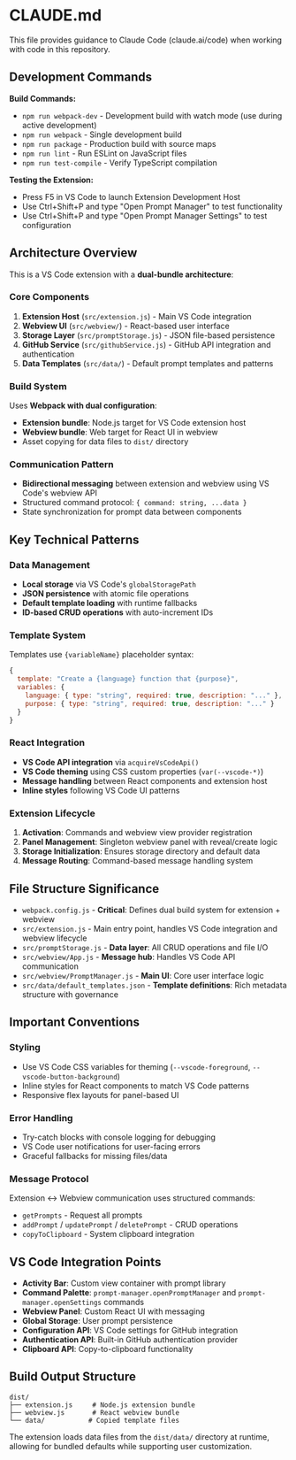 # CLAUDE.md

This file provides guidance to Claude Code (claude.ai/code) when working with code in this repository.

## Development Commands

**Build Commands:**
- `npm run webpack-dev` - Development build with watch mode (use during active development)
- `npm run webpack` - Single development build
- `npm run package` - Production build with source maps
- `npm run lint` - Run ESLint on JavaScript files
- `npm run test-compile` - Verify TypeScript compilation

**Testing the Extension:**
- Press F5 in VS Code to launch Extension Development Host
- Use Ctrl+Shift+P and type "Open Prompt Manager" to test functionality
- Use Ctrl+Shift+P and type "Open Prompt Manager Settings" to test configuration

## Architecture Overview

This is a VS Code extension with a **dual-bundle architecture**:

### Core Components
1. **Extension Host** (`src/extension.js`) - Main VS Code integration
2. **Webview UI** (`src/webview/`) - React-based user interface  
3. **Storage Layer** (`src/promptStorage.js`) - JSON file-based persistence
4. **GitHub Service** (`src/githubService.js`) - GitHub API integration and authentication
5. **Data Templates** (`src/data/`) - Default prompt templates and patterns

### Build System
Uses **Webpack with dual configuration**:
- **Extension bundle**: Node.js target for VS Code extension host
- **Webview bundle**: Web target for React UI in webview
- Asset copying for data files to `dist/` directory

### Communication Pattern
- **Bidirectional messaging** between extension and webview using VS Code's webview API
- Structured command protocol: `{ command: string, ...data }`
- State synchronization for prompt data between components

## Key Technical Patterns

### Data Management
- **Local storage** via VS Code's `globalStoragePath`
- **JSON persistence** with atomic file operations
- **Default template loading** with runtime fallbacks
- **ID-based CRUD operations** with auto-increment IDs

### Template System
Templates use `{variableName}` placeholder syntax:
```javascript
{
  template: "Create a {language} function that {purpose}",
  variables: {
    language: { type: "string", required: true, description: "..." },
    purpose: { type: "string", required: true, description: "..." }
  }
}
```

### React Integration
- **VS Code API integration** via `acquireVsCodeApi()`
- **VS Code theming** using CSS custom properties (`var(--vscode-*)`)
- **Message handling** between React components and extension host
- **Inline styles** following VS Code UI patterns

### Extension Lifecycle
1. **Activation**: Commands and webview view provider registration
2. **Panel Management**: Singleton webview panel with reveal/create logic  
3. **Storage Initialization**: Ensures storage directory and default data
4. **Message Routing**: Command-based message handling system

## File Structure Significance

- `webpack.config.js` - **Critical**: Defines dual build system for extension + webview
- `src/extension.js` - Main entry point, handles VS Code integration and webview lifecycle
- `src/promptStorage.js` - **Data layer**: All CRUD operations and file I/O
- `src/webview/App.js` - **Message hub**: Handles VS Code API communication
- `src/webview/PromptManager.js` - **Main UI**: Core user interface logic
- `src/data/default_templates.json` - **Template definitions**: Rich metadata structure with governance

## Important Conventions

### Styling
- Use VS Code CSS variables for theming (`--vscode-foreground`, `--vscode-button-background`)
- Inline styles for React components to match VS Code patterns
- Responsive flex layouts for panel-based UI

### Error Handling
- Try-catch blocks with console logging for debugging
- VS Code user notifications for user-facing errors
- Graceful fallbacks for missing files/data

### Message Protocol
Extension ↔ Webview communication uses structured commands:
- `getPrompts` - Request all prompts
- `addPrompt` / `updatePrompt` / `deletePrompt` - CRUD operations
- `copyToClipboard` - System clipboard integration

## VS Code Integration Points

- **Activity Bar**: Custom view container with prompt library
- **Command Palette**: `prompt-manager.openPromptManager` and `prompt-manager.openSettings` commands
- **Webview Panel**: Custom React UI with messaging
- **Global Storage**: User prompt persistence
- **Configuration API**: VS Code settings for GitHub integration
- **Authentication API**: Built-in GitHub authentication provider
- **Clipboard API**: Copy-to-clipboard functionality

## Build Output Structure
```
dist/
├── extension.js     # Node.js extension bundle
├── webview.js       # React webview bundle  
└── data/           # Copied template files
```

The extension loads data files from the `dist/data/` directory at runtime, allowing for bundled defaults while supporting user customization.